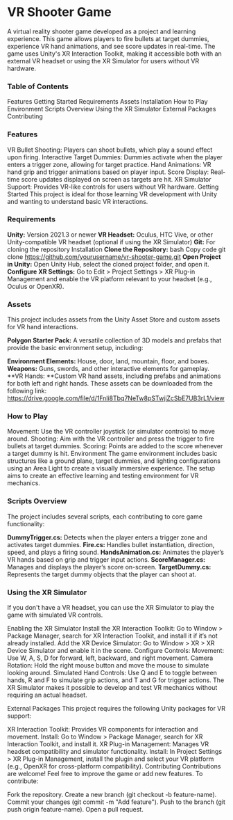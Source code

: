 # VR Shooter Game
A virtual reality shooter game developed as a project and learning experience. This game allows players to fire bullets at target dummies, experience VR hand animations, and see score updates in real-time. The game uses Unity's XR Interaction Toolkit, making it accessible both with an external VR headset or using the XR Simulator for users without VR hardware.

### Table of Contents
Features
Getting Started
Requirements
Assets
Installation
How to Play
Environment
Scripts Overview
Using the XR Simulator
External Packages
Contributing



### Features
VR Bullet Shooting: Players can shoot bullets, which play a sound effect upon firing.
Interactive Target Dummies: Dummies activate when the player enters a trigger zone, allowing for target practice.
Hand Animations: VR hand grip and trigger animations based on player input.
Score Display: Real-time score updates displayed on screen as targets are hit.
XR Simulator Support: Provides VR-like controls for users without VR hardware.
Getting Started
This project is ideal for those learning VR development with Unity and wanting to understand basic VR interactions.

### Requirements
**Unity:** Version 2021.3 or newer
**VR Headset:** Oculus, HTC Vive, or other Unity-compatible VR headset (optional if using the XR Simulator)
**Git:** For cloning the repository
Installation
**Clone the Repository:**
bash
Copy code
git clone https://github.com/yourusername/vr-shooter-game.git
**Open Project in Unity:**
Open Unity Hub, select the cloned project folder, and open it.
**Configure XR Settings:**
Go to Edit > Project Settings > XR Plug-in Management and enable the VR platform relevant to your headset (e.g., Oculus or OpenXR).

### Assets
This project includes assets from the Unity Asset Store and custom assets for VR hand interactions.

**Polygon Starter Pack:** A versatile collection of 3D models and prefabs that provide the basic environment setup, including:

**Environment Elements:** House, door, land, mountain, floor, and boxes.
**Weapons:** Guns, swords, and other interactive elements for gameplay.
**VR Hands: **Custom VR hand assets, including prefabs and animations for both left and right hands. These assets can be downloaded from the following link:
https://drive.google.com/file/d/1Fnli8Tbq7NeTw8pSTwjiZcSbE7UB3rL1/view

### How to Play
Movement: Use the VR controller joystick (or simulator controls) to move around.
Shooting: Aim with the VR controller and press the trigger to fire bullets at target dummies.
Scoring: Points are added to the score whenever a target dummy is hit.
Environment
The game environment includes basic structures like a ground plane, target dummies, and lighting configurations using an Area Light to create a visually immersive experience. The setup aims to create an effective learning and testing environment for VR mechanics.

### Scripts Overview
The project includes several scripts, each contributing to core game functionality:

**DummyTrigger.cs:** Detects when the player enters a trigger zone and activates target dummies.
**Fire.cs:** Handles bullet instantiation, direction, speed, and plays a firing sound.
**HandsAnimation.cs:** Animates the player’s VR hands based on grip and trigger input actions.
**ScoreManager.cs:** Manages and displays the player’s score on-screen.
**TargetDummy.cs:** Represents the target dummy objects that the player can shoot at.

### Using the XR Simulator
If you don't have a VR headset, you can use the XR Simulator to play the game with simulated VR controls.

Enabling the XR Simulator
Install the XR Interaction Toolkit:
Go to Window > Package Manager, search for XR Interaction Toolkit, and install it if it’s not already installed.
Add the XR Device Simulator:
Go to Window > XR > XR Device Simulator and enable it in the scene.
Configure Controls:
Movement: Use W, A, S, D for forward, left, backward, and right movement.
Camera Rotation: Hold the right mouse button and move the mouse to simulate looking around.
Simulated Hand Controls: Use Q and E to toggle between hands, R and F to simulate grip actions, and T and G for trigger actions.
The XR Simulator makes it possible to develop and test VR mechanics without requiring an actual headset.

External Packages
This project requires the following Unity packages for VR support:

XR Interaction Toolkit:
Provides VR components for interaction and movement.
Install: Go to Window > Package Manager, search for XR Interaction Toolkit, and install it.
XR Plug-in Management:
Manages VR headset compatibility and simulator functionality.
Install: In Project Settings > XR Plug-in Management, install the plugin and select your VR platform (e.g., OpenXR for cross-platform compatibility).
Contributing
Contributions are welcome! Feel free to improve the game or add new features. To contribute:

Fork the repository.
Create a new branch (git checkout -b feature-name).
Commit your changes (git commit -m "Add feature").
Push to the branch (git push origin feature-name).
Open a pull request.
